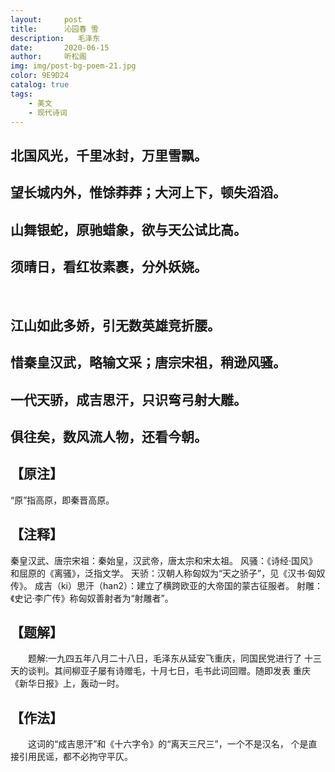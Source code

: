 ```yaml
---
layout:     post
title:      沁园春 雪
description:   毛泽东
date:       2020-06-15
author:     听松阁
img: img/post-bg-poem-21.jpg
color: 9E9D24
catalog: true
tags:
    - 美文
    - 现代诗词
---
```


## 北国风光，千里冰封，万里雪飘。
## 望长城内外，惟馀莽莽；大河上下，顿失滔滔。
## 山舞银蛇，原驰蜡象，欲与天公试比高。
## 须晴日，看红妆素裹，分外妖娆。
&nbsp;
## 江山如此多娇，引无数英雄竞折腰。
## 惜秦皇汉武，略输文采；唐宗宋祖，稍逊风骚。
## 一代天骄，成吉思汗，只识弯弓射大雕。
## 俱往矣，数风流人物，还看今朝。

## 【原注】
“原”指高原，即秦晋高原。

## 【注释】
秦皇汉武、唐宗宋祖：秦始皇，汉武帝，唐太宗和宋太祖。
风骚：《诗经·国风》和屈原的《离骚》，泛指文学。
天骄：汉朝人称匈奴为“天之骄子”，见《汉书·匈奴传》。
成吉（ki）思汗（han2）：建立了横跨欧亚的大帝国的蒙古征服者。 
射雕：《史记·李广传》称匈奴善射者为“射雕者”。

## 【题解】
　　题解:一九四五年八月二十八日，毛泽东从延安飞重庆，同国民党进行了
十三天的谈判。其间柳亚子屡有诗赠毛，十月七日，毛书此词回赠。随即发表
重庆《新华日报》上，轰动一时。

## 【作法】
　　这词的“成吉思汗”和《十六字令》的“离天三尺三”，一个不是汉名，
个是直接引用民谣，都不必拘守平仄。 
